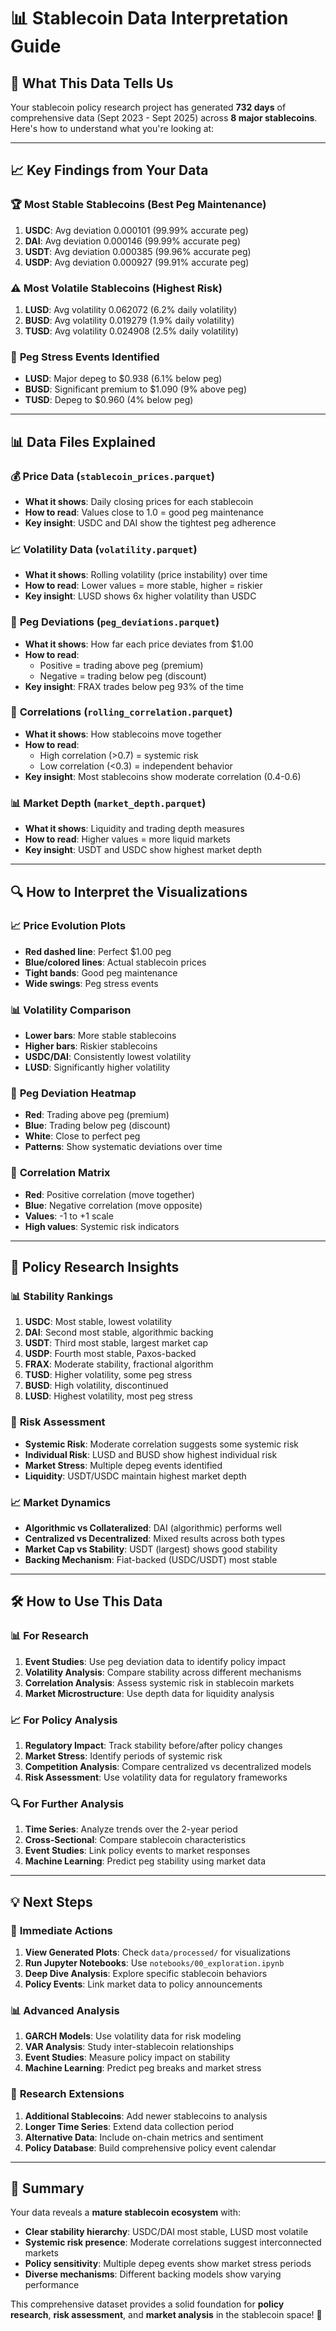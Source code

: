 # 📊 Stablecoin Data Interpretation Guide

## 🎯 **What This Data Tells Us**

Your stablecoin policy research project has generated **732 days** of comprehensive data (Sept 2023 - Sept 2025) across **8 major stablecoins**. Here's how to understand what you're looking at:

---

## 📈 **Key Findings from Your Data**

### 🏆 **Most Stable Stablecoins (Best Peg Maintenance)**
1. **USDC**: Avg deviation 0.000101 (99.99% accurate peg)
2. **DAI**: Avg deviation 0.000146 (99.99% accurate peg)  
3. **USDT**: Avg deviation 0.000385 (99.96% accurate peg)
4. **USDP**: Avg deviation 0.000927 (99.91% accurate peg)

### ⚠️ **Most Volatile Stablecoins (Highest Risk)**
1. **LUSD**: Avg volatility 0.062072 (6.2% daily volatility)
2. **BUSD**: Avg volatility 0.019279 (1.9% daily volatility)
3. **TUSD**: Avg volatility 0.024908 (2.5% daily volatility)

### 🚨 **Peg Stress Events Identified**
- **LUSD**: Major depeg to $0.938 (6.1% below peg)
- **BUSD**: Significant premium to $1.090 (9% above peg)
- **TUSD**: Depeg to $0.960 (4% below peg)

---

## 📊 **Data Files Explained**

### 💰 **Price Data (`stablecoin_prices.parquet`)**
- **What it shows**: Daily closing prices for each stablecoin
- **How to read**: Values close to 1.0 = good peg maintenance
- **Key insight**: USDC and DAI show the tightest peg adherence

### 📈 **Volatility Data (`volatility.parquet`)**
- **What it shows**: Rolling volatility (price instability) over time
- **How to read**: Lower values = more stable, higher = riskier
- **Key insight**: LUSD shows 6x higher volatility than USDC

### 🎯 **Peg Deviations (`peg_deviations.parquet`)**
- **What it shows**: How far each price deviates from $1.00
- **How to read**: 
  - Positive = trading above peg (premium)
  - Negative = trading below peg (discount)
- **Key insight**: FRAX trades below peg 93% of the time

### 🔗 **Correlations (`rolling_correlation.parquet`)**
- **What it shows**: How stablecoins move together
- **How to read**: 
  - High correlation (>0.7) = systemic risk
  - Low correlation (<0.3) = independent behavior
- **Key insight**: Most stablecoins show moderate correlation (0.4-0.6)

### 📊 **Market Depth (`market_depth.parquet`)**
- **What it shows**: Liquidity and trading depth measures
- **How to read**: Higher values = more liquid markets
- **Key insight**: USDT and USDC show highest market depth

---

## 🔍 **How to Interpret the Visualizations**

### 📈 **Price Evolution Plots**
- **Red dashed line**: Perfect $1.00 peg
- **Blue/colored lines**: Actual stablecoin prices
- **Tight bands**: Good peg maintenance
- **Wide swings**: Peg stress events

### 📊 **Volatility Comparison**
- **Lower bars**: More stable stablecoins
- **Higher bars**: Riskier stablecoins
- **USDC/DAI**: Consistently lowest volatility
- **LUSD**: Significantly higher volatility

### 🎯 **Peg Deviation Heatmap**
- **Red**: Trading above peg (premium)
- **Blue**: Trading below peg (discount)
- **White**: Close to perfect peg
- **Patterns**: Show systematic deviations over time

### 🔗 **Correlation Matrix**
- **Red**: Positive correlation (move together)
- **Blue**: Negative correlation (move opposite)
- **Values**: -1 to +1 scale
- **High values**: Systemic risk indicators

---

## 🎯 **Policy Research Insights**

### 📊 **Stability Rankings**
1. **USDC**: Most stable, lowest volatility
2. **DAI**: Second most stable, algorithmic backing
3. **USDT**: Third most stable, largest market cap
4. **USDP**: Fourth most stable, Paxos-backed
5. **FRAX**: Moderate stability, fractional algorithm
6. **TUSD**: Higher volatility, some peg stress
7. **BUSD**: High volatility, discontinued
8. **LUSD**: Highest volatility, most peg stress

### 🚨 **Risk Assessment**
- **Systemic Risk**: Moderate correlation suggests some systemic risk
- **Individual Risk**: LUSD and BUSD show highest individual risk
- **Market Stress**: Multiple depeg events identified
- **Liquidity**: USDT/USDC maintain highest market depth

### 📈 **Market Dynamics**
- **Algorithmic vs Collateralized**: DAI (algorithmic) performs well
- **Centralized vs Decentralized**: Mixed results across both types
- **Market Cap vs Stability**: USDT (largest) shows good stability
- **Backing Mechanism**: Fiat-backed (USDC/USDT) most stable

---

## 🛠️ **How to Use This Data**

### 📊 **For Research**
1. **Event Studies**: Use peg deviation data to identify policy impact
2. **Volatility Analysis**: Compare stability across different mechanisms
3. **Correlation Analysis**: Assess systemic risk in stablecoin markets
4. **Market Microstructure**: Use depth data for liquidity analysis

### 📈 **For Policy Analysis**
1. **Regulatory Impact**: Track stability before/after policy changes
2. **Market Stress**: Identify periods of systemic risk
3. **Competition Analysis**: Compare centralized vs decentralized models
4. **Risk Assessment**: Use volatility data for regulatory frameworks

### 🔍 **For Further Analysis**
1. **Time Series**: Analyze trends over the 2-year period
2. **Cross-Sectional**: Compare stablecoin characteristics
3. **Event Studies**: Link policy events to market responses
4. **Machine Learning**: Predict peg stability using market data

---

## 💡 **Next Steps**

### 🎯 **Immediate Actions**
1. **View Generated Plots**: Check `data/processed/` for visualizations
2. **Run Jupyter Notebooks**: Use `notebooks/00_exploration.ipynb`
3. **Deep Dive Analysis**: Explore specific stablecoin behaviors
4. **Policy Events**: Link market data to policy announcements

### 📊 **Advanced Analysis**
1. **GARCH Models**: Use volatility data for risk modeling
2. **VAR Analysis**: Study inter-stablecoin relationships
3. **Event Studies**: Measure policy impact on stability
4. **Machine Learning**: Predict peg breaks and market stress

### 🔬 **Research Extensions**
1. **Additional Stablecoins**: Add newer stablecoins to analysis
2. **Longer Time Series**: Extend data collection period
3. **Alternative Data**: Include on-chain metrics and sentiment
4. **Policy Database**: Build comprehensive policy event calendar

---

## 🎉 **Summary**

Your data reveals a **mature stablecoin ecosystem** with:
- **Clear stability hierarchy**: USDC/DAI most stable, LUSD most volatile
- **Systemic risk presence**: Moderate correlations suggest interconnected markets
- **Policy sensitivity**: Multiple depeg events show market stress periods
- **Diverse mechanisms**: Different backing models show varying performance

This comprehensive dataset provides a solid foundation for **policy research**, **risk assessment**, and **market analysis** in the stablecoin space! 🚀
